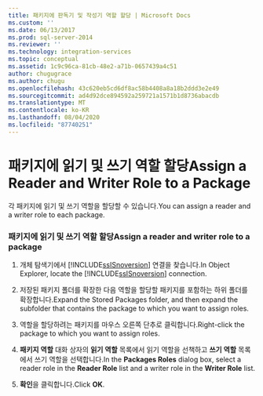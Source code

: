 ```yaml
---
title: 패키지에 판독기 및 작성기 역할 할당 | Microsoft Docs
ms.custom: ''
ms.date: 06/13/2017
ms.prod: sql-server-2014
ms.reviewer: ''
ms.technology: integration-services
ms.topic: conceptual
ms.assetid: 1c9c96ca-81cb-48e2-a71b-0657439a4c51
author: chugugrace
ms.author: chugu
ms.openlocfilehash: 43c620eb5cd6df8ac58b4408a8a18b2ddd3e2e49
ms.sourcegitcommit: ad4d92dce894592a259721a1571b1d8736abacdb
ms.translationtype: MT
ms.contentlocale: ko-KR
ms.lasthandoff: 08/04/2020
ms.locfileid: "87740251"
---
```

# <a name="assign-a-reader-and-writer-role-to-a-package"></a><span data-ttu-id="fa68f-102">패키지에 읽기 및 쓰기 역할 할당</span><span class="sxs-lookup"><span data-stu-id="fa68f-102">Assign a Reader and Writer Role to a Package</span></span>
  <span data-ttu-id="fa68f-103">각 패키지에 읽기 및 쓰기 역할을 할당할 수 있습니다.</span><span class="sxs-lookup"><span data-stu-id="fa68f-103">You can assign a reader and a writer role to each package.</span></span>  
  
### <a name="assign-a-reader-and-writer-role-to-a-package"></a><span data-ttu-id="fa68f-104">패키지에 읽기 및 쓰기 역할 할당</span><span class="sxs-lookup"><span data-stu-id="fa68f-104">Assign a reader and writer role to a package</span></span>  
  
1.  <span data-ttu-id="fa68f-105">개체 탐색기에서 [!INCLUDE[ssISnoversion](../includes/ssisnoversion-md.md)] 연결을 찾습니다.</span><span class="sxs-lookup"><span data-stu-id="fa68f-105">In Object Explorer, locate the [!INCLUDE[ssISnoversion](../includes/ssisnoversion-md.md)] connection.</span></span>  
  
2.  <span data-ttu-id="fa68f-106">저장된 패키지 폴더를 확장한 다음 역할을 할당할 패키지를 포함하는 하위 폴더를 확장합니다.</span><span class="sxs-lookup"><span data-stu-id="fa68f-106">Expand the Stored Packages folder, and then expand the subfolder that contains the package to which you want to assign roles.</span></span>  
  
3.  <span data-ttu-id="fa68f-107">역할을 할당하려는 패키지를 마우스 오른쪽 단추로 클릭합니다.</span><span class="sxs-lookup"><span data-stu-id="fa68f-107">Right-click the package to which you want to assign roles.</span></span>  
  
4.  <span data-ttu-id="fa68f-108">**패키지 역할** 대화 상자의 **읽기 역할** 목록에서 읽기 역할을 선책하고 **쓰기 역할** 목록에서 쓰기 역할을 선택합니다.</span><span class="sxs-lookup"><span data-stu-id="fa68f-108">In the **Packages Roles** dialog box, select a reader role in the **Reader Role** list and a writer role in the **Writer Role** list.</span></span>  
  
5.  <span data-ttu-id="fa68f-109">**확인**을 클릭합니다.</span><span class="sxs-lookup"><span data-stu-id="fa68f-109">Click **OK**.</span></span>  
  
  
